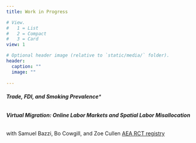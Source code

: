 ```yaml
---
title: Work in Progress

# View.
#   1 = List
#   2 = Compact
#   3 = Card
view: 1

# Optional header image (relative to `static/media/` folder).
header:
  caption: ""
  image: ""
  
---
```

###### **Trade, FDI, and Smoking Prevalence***


###### **Virtual Migration: Online Labor Markets and Spatial Labor Misallocation**
with Samuel Bazzi, Bo Cowgill, and Zoe Cullen
[AEA RCT registry](https://www.socialscienceregistry.org/trials/2444)
